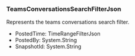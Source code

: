 ### TeamsConversationsSearchFilterJson
Represents the teams conversations search filter.

- PostedTime: TimeRangeFilterJson
- PostedBy: System.String
- SnapshotId: System.String
